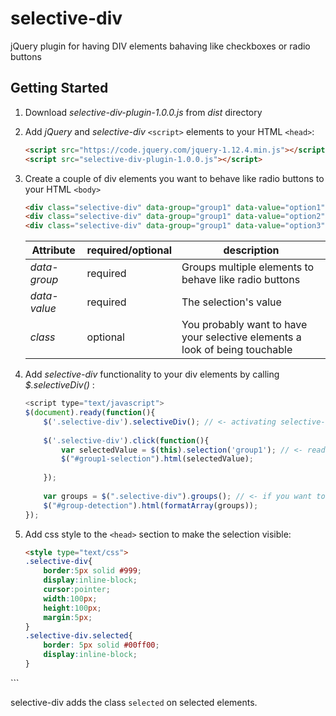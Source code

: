 # selective-div
jQuery plugin for having DIV elements bahaving like checkboxes or radio buttons 
## Getting Started
1. Download *selective-div-plugin-1.0.0.js* from *dist* directory

2. Add *jQuery* and *selective-div* ```<script>``` elements to your HTML ```<head>```: 
    ```html
    <script src="https://code.jquery.com/jquery-1.12.4.min.js"></script>
    <script src="selective-div-plugin-1.0.0.js"></script>
    ```
3. Create a couple of div elements you want to behave like radio buttons to your HTML ```<body>```
    ```html
    <div class="selective-div" data-group="group1" data-value="option1">Option #1</div>
    <div class="selective-div" data-group="group1" data-value="option2">Option #2</div>
    <div class="selective-div" data-group="group1" data-value="option3">Option #3</div>
    ```
    
    Attribute | required/optional | description
    --------- | ----------------- | -----------
    *data-group* | required | Groups multiple elements to behave like radio buttons
    *data-value* | required | The selection's value
    *class* | optional | You probably want to have your selective elements a look of being touchable 
    
4. Add *selective-div* functionality to your div elements by calling *$.selectiveDiv()* :
    ```javaScript
    <script type="text/javascript">
    $(document).ready(function(){
		$('.selective-div').selectiveDiv(); // <- activating selective-div on your DIV elements  
		
		$('.selective-div').click(function(){
			var selectedValue = $(this).selection('group1'); // <- reading the current selection
			$("#group1-selection").html(selectedValue);
			
		});
		
		var groups = $(".selective-div").groups(); // <- if you want to get all selective-div groups listed on your DIV 
		$("#group-detection").html(formatArray(groups));
	});
	```
5. Add css style to the ```<head>``` section to make the selection visible:
    ```html
    <style type="text/css">
	.selective-div{
		border:5px solid #999;
		display:inline-block;
		cursor:pointer;
		width:100px;
		height:100px;
		margin:5px;
	}
	.selective-div.selected{
		border: 5px solid #00ff00;
		display:inline-block;
	}
</style>
    ```
    
  selective-div adds the class ```selected``` on selected elements.
